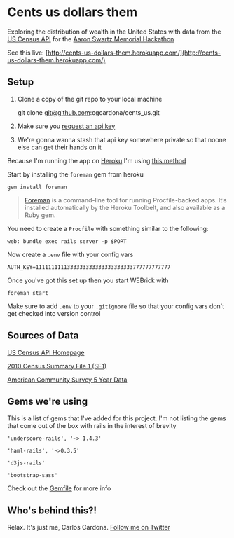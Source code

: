 # Cents us dollars them

Exploring the distribution of wealth in the United States with data from the [US Census API](http://www.census.gov/developers/) for the [Aaron Swartz Memorial Hackathon](https://www.noisebridge.net/wiki/Aaron_Swartz_Memorial_Hackathon)

See this live: [http://cents-us-dollars-them.herokuapp.com/](http://cents-us-dollars-them.herokuapp.com/)

## Setup

1. Clone a copy of the git repo to your local machine

    git clone git@github.com:cgcardona/cents_us.git

2. Make sure you [request an api key](http://www.census.gov/developers/tos/key_request.html)

3. We're gonna wanna stash that api key somewhere private so that noone else can get their hands on it

Because I'm running the app on [Heroku](http://www.heroku.com) I'm using [this method](https://devcenter.heroku.com/articles/config-vars)

Start by installing the `foreman` gem from heroku

    gem install foreman

> [Foreman](https://github.com/ddollar/foreman) is a command-line tool for running Procfile-backed apps. It’s installed
> automatically by the Heroku Toolbelt, and also available as a Ruby gem.

You need to create a `Procfile` with something similar to the following:

    web: bundle exec rails server -p $PORT

Now create a `.env` file with your config vars

    AUTH_KEY=1111111111333333333333333333333777777777777

Once you've got this set up then you start WEBrick with

    foreman start

Make sure to add `.env` to your `.gitignore` file so that your config vars don't
get checked into version control

## Sources of Data

[US Census API Homepage](http://www.census.gov/developers/)

[2010 Census Summary File 1 (SF1)](http://www.census.gov/developers/data/sf1.xml)

[American Community Survey 5 Year Data](http://www.census.gov/developers/data/acs_5yr_2011_var.xml)

## Gems we're using

This is a list of gems that I've added for this project. I'm not listing the gems that come out of the box with rails in the interest of brevity

`'underscore-rails', '~> 1.4.3'`

`'haml-rails', '~>0.3.5'`

`'d3js-rails'`

`'bootstrap-sass'`

Check out the [Gemfile](https://github.com/cgcardona/cents_us/blob/master/Gemfile) for more info

## Who's behind this?!

Relax. It's just me, Carlos Cardona. [Follow me on Twitter](http://twitter.com/cgcardona)
